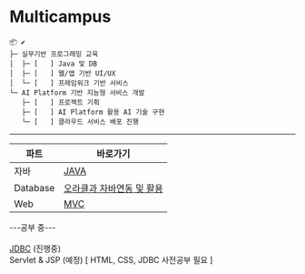 # Multicampus

```
📦 ✔
├─ 실무기반 프로그래밍 교육
│  ├─ [   ] Java 및 DB 
│  ├─ [   ] 웹/앱 기반 UI/UX 
│  └─ [   ] 프레임워크 기반 서비스
└─ AI Platform 기반 지능형 서비스 개발
   ├─ [   ] 프로젝트 기획
   ├─ [   ] AI Platform 활용 AI 기술 구현
   └─ [   ] 클라우드 서비스 배포 진행
```

------

| 파트     | 바로가기 |
| -------- | -------- |
| 자바     | [JAVA](https://github.com/kcy97328/Multicampus/blob/main/JAVA/JAVA.md) |
| Database | [오라클과 자바연동 및 활용 ](https://github.com/kcy97328/Multicampus/blob/main/DB/DataBase.md) |
| Web      | [MVC](https://github.com/kcy97328/Multicampus/blob/main/MVC/MVC.md) |


---공부 중---<br><br>
[JDBC](https://github.com/kcy97328/Multicampus/blob/main/JDBC/JDBC%20%EA%B8%B0%EB%B3%B8.md) (진행중)<br>
Servlet & JSP (예정) [ HTML, CSS, JDBC 사전공부 필요 ] 

